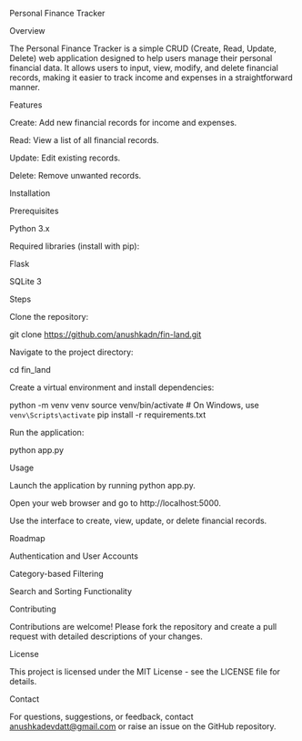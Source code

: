 Personal Finance Tracker

Overview

The Personal Finance Tracker is a simple CRUD (Create, Read, Update, Delete) web application designed to help users manage their personal financial data. It allows users to input, view, modify, and delete financial records, making it easier to track income and expenses in a straightforward manner.

Features

Create: Add new financial records for income and expenses.

Read: View a list of all financial records.

Update: Edit existing records.

Delete: Remove unwanted records.

Installation

Prerequisites

Python 3.x

Required libraries (install with pip):

Flask

SQLite 3

Steps

Clone the repository:

git clone https://github.com/anushkadn/fin-land.git

Navigate to the project directory:

cd fin_land

Create a virtual environment and install dependencies:

python -m venv venv
source venv/bin/activate  # On Windows, use `venv\Scripts\activate`
pip install -r requirements.txt

Run the application:

python app.py

Usage

Launch the application by running python app.py.

Open your web browser and go to http://localhost:5000.

Use the interface to create, view, update, or delete financial records.

Roadmap

Authentication and User Accounts

Category-based Filtering

Search and Sorting Functionality

Contributing

Contributions are welcome! Please fork the repository and create a pull request with detailed descriptions of your changes.

License

This project is licensed under the MIT License - see the LICENSE file for details.

Contact

For questions, suggestions, or feedback, contact anushkadevdatt@gmail.com or raise an issue on the GitHub repository.